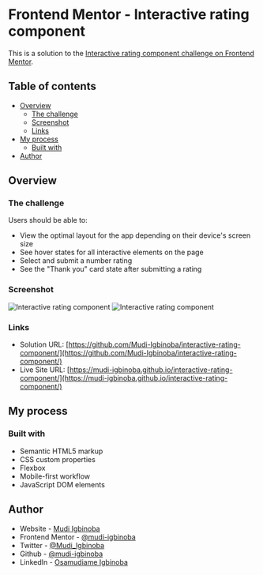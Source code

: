 # Frontend Mentor - Interactive rating component

This is a solution to the [Interactive rating component challenge on Frontend Mentor](https://www.frontendmentor.io/challenges/interactive-rating-component-koxpeBUmI). 

## Table of contents

- [Overview](#overview)
  - [The challenge](#the-challenge)
  - [Screenshot](#screenshot)
  - [Links](#links)
- [My process](#my-process)
  - [Built with](#built-with)
- [Author](#author)


## Overview

### The challenge

Users should be able to:

- View the optimal layout for the app depending on their device's screen size
- See hover states for all interactive elements on the page
- Select and submit a number rating
- See the "Thank you" card state after submitting a rating

### Screenshot

![Interactive rating component](https://user-images.githubusercontent.com/65790714/182553608-c919c45d-4a86-4699-a4ff-abd4928c4c73.jpg)
![Interactive rating component](https://user-images.githubusercontent.com/65790714/182553635-52cce36f-55cc-44bc-bbdd-d6c67e5d6a63.jpg)


### Links

- Solution URL: [https://github.com/Mudi-Igbinoba/interactive-rating-component/](https://github.com/Mudi-Igbinoba/interactive-rating-component/)
- Live Site URL: [https://mudi-igbinoba.github.io/interactive-rating-component/](https://mudi-igbinoba.github.io/interactive-rating-component/)

## My process

### Built with

- Semantic HTML5 markup
- CSS custom properties
- Flexbox
- Mobile-first workflow
- JavaScript DOM elements

## Author

- Website - [Mudi Igbinoba](https://www.mudee.netlify.app)
- Frontend Mentor - [@mudi-igbinoba](https://www.frontendmentor.io/profile/mudi-igbinoba)
- Twitter - [@Mudi_Igbinoba](https://www.twitter.com/mudi_igbinoba)
- Github - [@mudi-igbinoba](https://github.com/mudi-igbinoba)
- LinkedIn - [Osamudiame Igbinoba](https://www.linkedin.com/in/osamudiame-igbinoba/)

